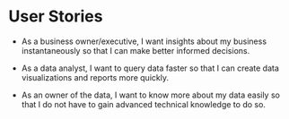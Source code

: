 # User Stories

* As a business owner/executive, I want insights about my business instantaneously so that I can make better informed decisions.

* As a data analyst, I want to query data faster so that I can create data visualizations and reports more quickly.

* As an owner of the data, I want to know more about my data easily so that I do not have to gain advanced technical knowledge to do so.
